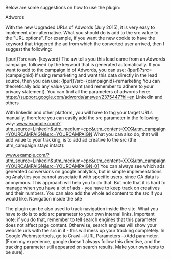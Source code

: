 Below are some suggestions on how to use the plugin:

Adwords

With the new Upgraded URLs of Adwords (July 2015), it is very easy to implement utm-alternative. What you should do is add to the src value to the "URL options". For example, if you want the new cookie to have the keyword that triggered the ad from which the converted user arrived, then I suggest the following:

{lpurl}?src=aw-{keyword}
The aw tells you this lead came from an Adwords campaign, followed by the keyword that is generated automatically. If you want to add to the campaign id of Adwords, you can use:
{lpurl}?src={campaignid}
If using remarketing and want this data directly in the lead source, then you can use:
{lpurl}?src={campaignid}-remarketing
You can theoretically add any value you want (and remember to adhere to your privacy statement). You can find all the parameters of adwords here: https://support.google.com/adwords/answer/2375447?hl=en
Linkedin and others

With linkedin and other platform, you will have to tag your target URLs manually, therefore you can easily add the src parameter in the following way:
www.example.com/?utm_source=Linkedin&utm_medium=cpc&utm_content=XXX&utm_campaign=YOURCAMPAIGN&src=YOURCAMPAIGN
What you can also do, that will add value to your tracking, is to add ad creative to the src (the utm_campaign stays intact):

www.example.com/?utm_source=Linkedin&utm_medium=cpc&utm_content=XXX&utm_campaign=YOURCAMPAIGN&src=YOURCAMPAIGN-01
You can always see which ads generated conversions on google analytics, but in simple implementations og Analytics you cannot associate it with specific users, since GA data is anonymous. This approach will help you to do that. But note that it is hard to manage when you have a lot of ads - you have to keep track on creatives and their numbers. You can also add the whole ad content to the src if you would like.
Navigation inside the site

The plugin can be also used to track navigation inside the site. 
What you have to do is to add src parameter to your own internal links. 
Important note: if you do that, remember to tell search engines that this parameter does not affect page content. 
Otherwise, search engines will show your website urls with the src in it - this will mess up your tracking completely. 
In Google Webmstertools, go to Crawl-->URL Parameters-->Add parameter. 
(From my experience, google doesn't always follow this directive, and the tracking parameter still appeared on search results. 
Make your own tests to be sure).
